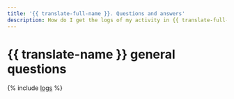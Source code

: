 ```yaml
---
title: '{{ translate-full-name }}. Questions and answers'
description: How do I get the logs of my activity in {{ translate-full-name }}? Find the answer to this and other questions in this article.
---
```


# {{ translate-name }} general questions

{% include [logs](../../_qa/logs.md) %}

